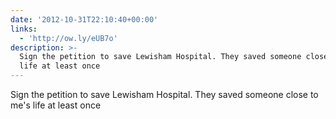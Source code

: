 ```yaml
---
date: '2012-10-31T22:10:40+00:00'
links:
  - 'http://ow.ly/eUB7o'
description: >-
  Sign the petition to save Lewisham Hospital. They saved someone close to me's
  life at least once
---
```

Sign the petition to save Lewisham Hospital. They saved someone close to me's life at least once 
